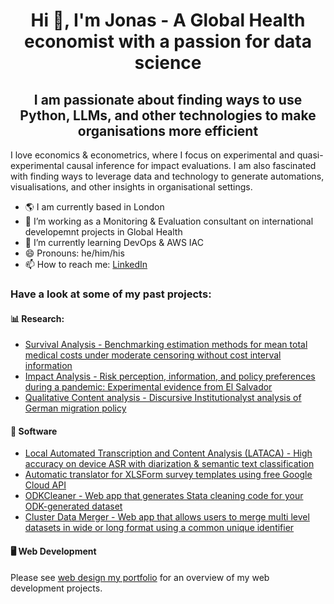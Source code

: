 
<h1 align="center">Hi 👋, I'm Jonas - A Global Health economist with a passion for data science</h1>

<h2 align="center">I am passionate about finding ways to use Python, LLMs, and other technologies to make organisations more efficient</h3>

I love economics & econometrics, where I focus on experimental and quasi-experimental causal inference for impact evaluations. I am also fascinated with finding ways to leverage data and technology to generate automations, visualisations, and other insights in organisational settings.

- 🌎 I am currently based in London
- 🔭 I’m working as a Monitoring & Evaluation consultant on international developemnt projects in Global Health
- 🌱 I’m currently learning DevOps & AWS IAC
- 😄 Pronouns: he/him/his
- 📫 How to reach me: [LinkedIn](https://www.linkedin.com/in/jweinert1997/)

### Have a look at some of my past projects:

#### 📊 Research: 
- [Survival Analysis - Benchmarking estimation methods for mean total medical costs under moderate censoring without cost interval information](https://github.com/JonasWeinert/Estimating-Mean-Total-Costs-under-Moderate-Censoring)
- [Impact Analysis - Risk perception, information, and policy preferences during a pandemic: Experimental evidence from El Salvador](https://github.com/JonasWeinert/39545_dissertation)
- [Qualitative Content analysis - Discursive Institutionalyst analysis of German migration policy](https://github.com/JonasWeinert/CDU_Migrationpolicy_IdeationalAnalysis)

#### 🔗 Software
- [Local Automated Transcription and Content Analysis (LATACA) - High accuracy on device ASR with diarization & semantic text classification](https://github.com/JonasWeinert/LATACA)
- [Automatic translator for XLSForm survey templates using free Google Cloud API](https://github.com/JonasWeinert/XLSFormTranslator/)
- [ODKCleaner - Web app that generates Stata cleaning code for your ODK-generated dataset](https://github.com/JonasWeinert/ODK_CleaningcodeGenerator)
- [Cluster Data Merger - Web app that allows users to merge multi level datasets in wide or long format using a common unique identifier](https://github.com/JonasWeinert/ClusterDatasetMerger)
#### 🖥️ Web Development
Please see [web design my portfolio](https://www.jw-mediaservice.de) for an overview of my web development projects.



